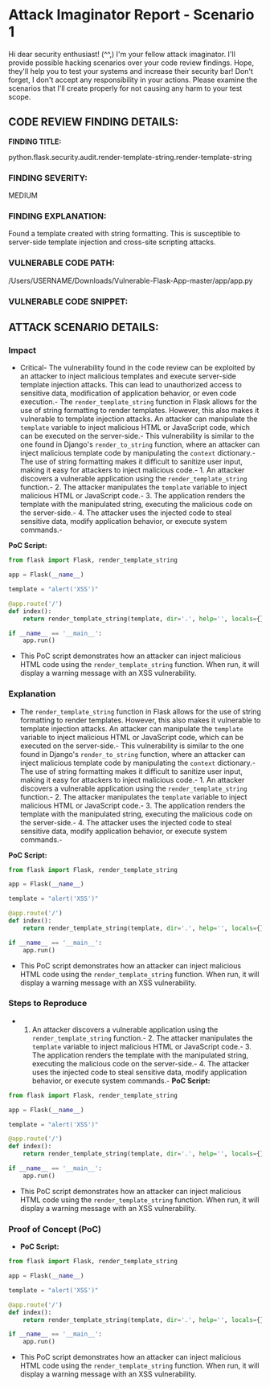 
# Attack Imaginator Report - Scenario 1

Hi dear security enthusiast! (^^,)
I'm your fellow attack imaginator. I'll provide possible hacking scenarios over your code review findings.
Hope, they'll help you to test your systems and increase their security bar! 
Don't forget, I don't accept any responsibility in your actions.
Please examine the scenarios that I'll create properly for not causing any harm to your test scope.

## CODE REVIEW FINDING DETAILS:

**FINDING TITLE:**  

python.flask.security.audit.render-template-string.render-template-string

### FINDING SEVERITY:

MEDIUM

### FINDING EXPLANATION:

Found a template created with string formatting. This is susceptible to server-side template injection and cross-site scripting attacks.

### VULNERABLE CODE PATH:

/Users/USERNAME/Downloads/Vulnerable-Flask-App-master/app/app.py


### VULNERABLE CODE SNIPPET:


## ATTACK SCENARIO DETAILS:

### Impact

- Critical- 
The vulnerability found in the code review can be exploited by an attacker to inject malicious templates and execute server-side template injection attacks. This can lead to unauthorized access to sensitive data, modification of application behavior, or even code execution.- The `render_template_string` function in Flask allows for the use of string formatting to render templates. However, this also makes it vulnerable to template injection attacks. An attacker can manipulate the `template` variable to inject malicious HTML or JavaScript code, which can be executed on the server-side.- This vulnerability is similar to the one found in Django's `render_to_string` function, where an attacker can inject malicious template code by manipulating the `context` dictionary.- The use of string formatting makes it difficult to sanitize user input, making it easy for attackers to inject malicious code.- 1. An attacker discovers a vulnerable application using the `render_template_string` function.- 2. The attacker manipulates the `template` variable to inject malicious HTML or JavaScript code.- 3. The application renders the template with the manipulated string, executing the malicious code on the server-side.- 4. The attacker uses the injected code to steal sensitive data, modify application behavior, or execute system commands.- 

**PoC Script:**

```python
from flask import Flask, render_template_string

app = Flask(__name__)

template = "alert('XSS')"

@app.route('/')
def index():
    return render_template_string(template, dir='.', help='', locals={})

if __name__ == '__main__':
    app.run()
```

- This PoC script demonstrates how an attacker can inject malicious HTML code using the `render_template_string` function. When run, it will display a warning message with an XSS vulnerability.

### Explanation

- The `render_template_string` function in Flask allows for the use of string formatting to render templates. However, this also makes it vulnerable to template injection attacks. An attacker can manipulate the `template` variable to inject malicious HTML or JavaScript code, which can be executed on the server-side.- This vulnerability is similar to the one found in Django's `render_to_string` function, where an attacker can inject malicious template code by manipulating the `context` dictionary.- The use of string formatting makes it difficult to sanitize user input, making it easy for attackers to inject malicious code.- 1. An attacker discovers a vulnerable application using the `render_template_string` function.- 2. The attacker manipulates the `template` variable to inject malicious HTML or JavaScript code.- 3. The application renders the template with the manipulated string, executing the malicious code on the server-side.- 4. The attacker uses the injected code to steal sensitive data, modify application behavior, or execute system commands.- 

**PoC Script:**

```python
from flask import Flask, render_template_string

app = Flask(__name__)

template = "alert('XSS')"

@app.route('/')
def index():
    return render_template_string(template, dir='.', help='', locals={})

if __name__ == '__main__':
    app.run()
```

- This PoC script demonstrates how an attacker can inject malicious HTML code using the `render_template_string` function. When run, it will display a warning message with an XSS vulnerability.

### Steps to Reproduce

- 1. An attacker discovers a vulnerable application using the `render_template_string` function.- 2. The attacker manipulates the `template` variable to inject malicious HTML or JavaScript code.- 3. The application renders the template with the manipulated string, executing the malicious code on the server-side.- 4. The attacker uses the injected code to steal sensitive data, modify application behavior, or execute system commands.- 
**PoC Script:**
```python
from flask import Flask, render_template_string

app = Flask(__name__)

template = "alert('XSS')"

@app.route('/')
def index():
    return render_template_string(template, dir='.', help='', locals={})

if __name__ == '__main__':
    app.run()
```
- This PoC script demonstrates how an attacker can inject malicious HTML code using the `render_template_string` function. When run, it will display a warning message with an XSS vulnerability.

### Proof of Concept (PoC)

- **PoC Script:**

```python
from flask import Flask, render_template_string

app = Flask(__name__)

template = "alert('XSS')"

@app.route('/')
def index():
    return render_template_string(template, dir='.', help='', locals={})

if __name__ == '__main__':
    app.run()
```
- This PoC script demonstrates how an attacker can inject malicious HTML code using the `render_template_string` function. When run, it will display a warning message with an XSS vulnerability.
